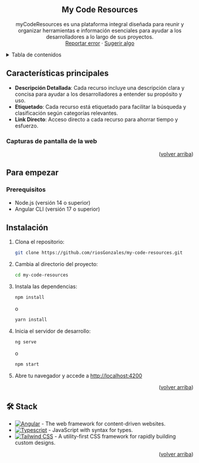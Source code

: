 <a name="readme-top"></a>
<div align="center">

## My Code Resources

myCodeResources es una plataforma integral diseñada para reunir y organizar herramientas e información esenciales para ayudar a los desarrolladores a lo largo de sus proyectos.\
[Reportar error](https://github.com/riosGonzales/my-code-resources/issues) · [Sugerir algo](https://github.com/riosGonzales/my-code-resources/issues)

</div>

<details>
<summary>Tabla de contenidos</summary>

- [Web oficial My Code Resources](#my-code-resources)
- [Características principales](#características-principales)
  - [Capturas de pantalla de la web](#capturas-de-pantalla-de-la-web)
- [Para empezar](#para-empezar)
  - [Prerequisitos](#prerequisitos)
  - [Instalación](#instalación)
- [🛠️ Stack](#️-stack)

</details>

## Características principales

- **Descripción Detallada**: Cada recurso incluye una descripción clara y concisa para ayudar a los desarrolladores a entender su propósito y uso.
- **Etiquetado**: Cada recurso está etiquetado para facilitar la búsqueda y clasificación según categorías relevantes.
- **Link Directo**: Acceso directo a cada recurso para ahorrar tiempo y esfuerzo.

### Capturas de pantalla de la web

<p align="right">(<a href="#readme-top">volver arriba</a>)</p>

## Para empezar

### Prerequisitos

- Node.js (versión 14 o superior)
- Angular CLI (versión 17 o superior)

## Instalación

1. Clona el repositorio:
    ```bash
    git clone https://github.com/riosGonzales/my-code-resources.git
    ```
2. Cambia al directorio del proyecto:
    ```bash
    cd my-code-resources
    ```
3. Instala las dependencias:
    ```bash
    npm install
    ```
    o
    ```bash
    yarn install
    ```
4. Inicia el servidor de desarrollo:
    ```bash
    ng serve
    ```
    o
    ```bash
    npm start
    ```
5. Abre tu navegador y accede a [http://localhost:4200](http://localhost:4200)


<p align="right">(<a href="#readme-top">volver arriba</a>)</p>

## 🛠️ Stack

- [![Angular][angular-badge]][angular-url] - The web framework for content-driven websites.
- [![Typescript][typescript-badge]][typescript-url] - JavaScript with syntax for types.
- [![Tailwind CSS][tailwind-badge]][tailwind-url] - A utility-first CSS framework for rapidly building custom designs.


<p align="right">(<a href="#readme-top">volver arriba</a>)</p>


[angular-url]: https://angular.dev/
[typescript-url]: https://www.typescriptlang.org/
[tailwind-url]: https://tailwindcss.com/
[animations-url]: https://www.tailwindcss-animated.com/
[angular-badge]: https://img.shields.io/badge/Angular-DD0031?style=for-the-badge&logo=angular&logoColor=white
[typescript-badge]: https://img.shields.io/badge/Typescript-007ACC?style=for-the-badge&logo=typescript&logoColor=white&color=blue
[tailwind-badge]: https://img.shields.io/badge/Tailwind-ffffff?style=for-the-badge&logo=tailwindcss&logoColor=38bdf8
